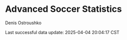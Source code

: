 # Advanced Soccer Statistics
Denis Ostroushko

<!-- gfm -->

Last successful data update: 2025-04-04 20:04:17 CST
